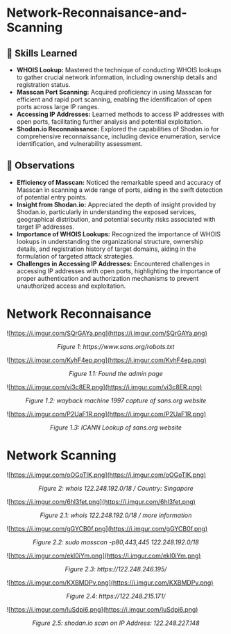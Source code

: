 # Network-Reconnaisance-and-Scanning

## 🧠 Skills Learned
- **WHOIS Lookup:** Mastered the technique of conducting WHOIS lookups to gather crucial network information, including ownership details and registration status.
- **Masscan Port Scanning:** Acquired proficiency in using Masscan for efficient and rapid port scanning, enabling the identification of open ports across large IP ranges.
- **Accessing IP Addresses:** Learned methods to access IP addresses with open ports, facilitating further analysis and potential exploitation.
- **Shodan.io Reconnaissance:** Explored the capabilities of Shodan.io for comprehensive reconnaissance, including device enumeration, service identification, and vulnerability assessment.

## 👀 Observations
- **Efficiency of Masscan:** Noticed the remarkable speed and accuracy of Masscan in scanning a wide range of ports, aiding in the swift detection of potential entry points.
- **Insight from Shodan.io:** Appreciated the depth of insight provided by Shodan.io, particularly in understanding the exposed services, geographical distribution, and potential security risks associated with target IP addresses.
- **Importance of WHOIS Lookups:** Recognized the importance of WHOIS lookups in understanding the organizational structure, ownership details, and registration history of target domains, aiding in the formulation of targeted attack strategies.
- **Challenges in Accessing IP Addresses:** Encountered challenges in accessing IP addresses with open ports, highlighting the importance of proper authentication and authorization mechanisms to prevent unauthorized access and exploitation.


# Network Reconnaisance
![https://i.imgur.com/SQrGAYa.png](https://i.imgur.com/SQrGAYa.png)
<p align="center"><em>Figure 1: https://www.sans.org/robots.txt</em></p>

![https://i.imgur.com/KyhF4ep.png](https://i.imgur.com/KyhF4ep.png)
<p align="center"><em>Figure 1.1: Found the admin page</em></p>

![https://i.imgur.com/vi3c8ER.png](https://i.imgur.com/vi3c8ER.png)
<p align="center"><em>Figure 1.2: wayback machine 1997 capture of sans.org website</em></p>

![https://i.imgur.com/P2UaF1R.png](https://i.imgur.com/P2UaF1R.png)
<p align="center"><em>Figure 1.3: ICANN Lookup of sans.org website</em></p>


# Network Scanning
![https://i.imgur.com/oOGoTlK.png](https://i.imgur.com/oOGoTlK.png)
<p align="center"><em>Figure 2: whois 122.248.192.0/18 / Country: Singapore</em></p>

![https://i.imgur.com/6hl3fet.png](https://i.imgur.com/6hl3fet.png)
<p align="center"><em>Figure 2.1: whois 122.248.192.0/18 / more information</em></p>

![https://i.imgur.com/gGYCB0f.png](https://i.imgur.com/gGYCB0f.png)
<p align="center"><em>Figure 2.2: sudo masscan -p80,443,445 122.248.192.0/18</em></p>

![https://i.imgur.com/ekl0iYm.png](https://i.imgur.com/ekl0iYm.png)
<p align="center"><em>Figure 2.3: https://122.248.246.195/</em></p>

![https://i.imgur.com/KXBMDPv.png](https://i.imgur.com/KXBMDPv.png)
<p align="center"><em>Figure 2.4: https://122.248.215.171/</em></p>

![https://i.imgur.com/luSdpi6.png](https://i.imgur.com/luSdpi6.png)
<p align="center"><em>Figure 2.5: shodan.io scan on IP Address: 122.248.227.148 </em></p>

